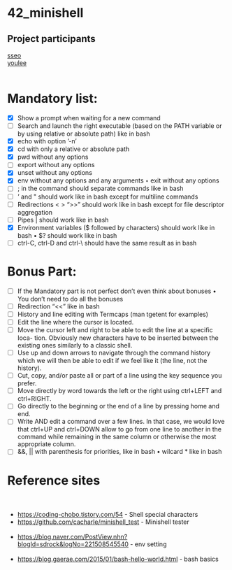 # 42_minishell<br>
## Project participants<br>
[sseo](https://github.com/sseo42)<br>
[youlee](https://github.com/ukjinlee66)<br><br>
# Mandatory list:<br>
- [x] Show a prompt when waiting for a new command<br>
- [ ] Search and launch the right executable (based on the PATH variable or by using relative or absolute path) like in bash<br>
- [x] echo with option ’-n’<br>
- [x] cd with only a relative or absolute path<br>
- [x] pwd without any options<br>
- [ ] export without any options<br>
- [x] unset without any options<br>
- [x] env without any options and any arguments ◦ exit without any options<br>
- [ ] ; in the command should separate commands like in bash<br>
- [ ] ’ and " should work like in bash except for multiline commands<br>
- [ ] Redirections < > “>>” should work like in bash except for file descriptor aggregation<br>
- [ ] Pipes | should work like in bash<br>
- [x] Environment variables ($ followed by characters) should work like in bash • $? should work like in bash<br>
- [ ] ctrl-C, ctrl-D and ctrl-\ should have the same result as in bash<br>
# Bonus Part:<br>
- [ ] If the Mandatory part is not perfect don’t even think about bonuses • You don’t need to do all the bonuses<br>
- [ ] Redirection “<<” like in bash<br>
- [ ] History and line editing with Termcaps (man tgetent for examples)<br>
- [ ] Edit the line where the cursor is located.<br>
- [ ] Move the cursor left and right to be able to edit the line at a specific loca- tion. Obviously new characters have to be inserted between the existing ones similarly to a classic shell.<br>
- [ ] Use up and down arrows to navigate through the command history which we will then be able to edit if we feel like it (the line, not the history).<br>
- [ ] Cut, copy, and/or paste all or part of a line using the key sequence you prefer.<br>
- [ ] Move directly by word towards the left or the right using ctrl+LEFT and ctrl+RIGHT.<br>
- [ ] Go directly to the beginning or the end of a line by pressing home and end.<br>
- [ ] Write AND edit a command over a few lines. In that case, we would love that ctrl+UP and ctrl+DOWN allow to go from one line to another in the command while remaining in the same column or otherwise the most appropriate column.<br>
- [ ] &&, || with parenthesis for priorities, like in bash • wilcard * like in bash<br>
# Reference sites<br><br>
- <https://coding-chobo.tistory.com/54> - Shell special characters<br>
- <https://github.com/cacharle/minishell_test> - Minishell tester<br><br>
- <https://blog.naver.com/PostView.nhn?blogId=sdrock&logNo=221508545540> - env setting<br><br>
- <https://blog.gaerae.com/2015/01/bash-hello-world.html> - bash basics
